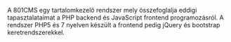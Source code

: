 A 801CMS egy tartalomkezelő rendszer mely összefoglalja eddigi tapasztalataimat a PHP backend és JavaScript frontend programozásról. A rendszer PHP5 és 7 nyelven készült a frontend pedig jQuery és bootstrap keretrendszerekkel.
